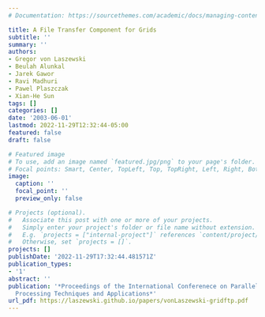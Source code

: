 ```yaml
---
# Documentation: https://sourcethemes.com/academic/docs/managing-content/

title: A File Transfer Component for Grids
subtitle: ''
summary: ''
authors:
- Gregor von Laszewski
- Beulah Alunkal
- Jarek Gawor
- Ravi Madhuri
- Pawel Plaszczak
- Xian-He Sun
tags: []
categories: []
date: '2003-06-01'
lastmod: 2022-11-29T12:32:44-05:00
featured: false
draft: false

# Featured image
# To use, add an image named `featured.jpg/png` to your page's folder.
# Focal points: Smart, Center, TopLeft, Top, TopRight, Left, Right, BottomLeft, Bottom, BottomRight.
image:
  caption: ''
  focal_point: ''
  preview_only: false

# Projects (optional).
#   Associate this post with one or more of your projects.
#   Simply enter your project's folder or file name without extension.
#   E.g. `projects = ["internal-project"]` references `content/project/deep-learning/index.md`.
#   Otherwise, set `projects = []`.
projects: []
publishDate: '2022-11-29T17:32:44.481571Z'
publication_types:
- '1'
abstract: ''
publication: '*Proceedings of the International Conferenece on Parallel and Distributed
  Processing Techniques and Applications*'
url_pdf: https://laszewski.github.io/papers/vonLaszewski-gridftp.pdf
---
```

